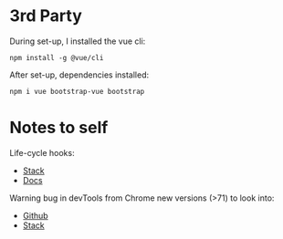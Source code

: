 # 3rd Party 

During set-up, I installed the vue cli:

`npm install -g @vue/cli`

After set-up, dependencies installed: 

`npm i vue bootstrap-vue bootstrap`


# Notes to self

Life-cycle hooks:
- [Stack](https://stackoverflow.com/questions/40714319/how-to-call-a-vue-js-function-on-page-load)
- [Docs](https://vuejs.org/v2/api/#Options-Lifecycle-Hooks)

Warning bug in devTools from Chrome new versions (>71) to look into:
- [Github](https://github.com/igrigorik/videospeed/issues/339)
- [Stack](https://stackoverflow.com/questions/54181734/chrome-extension-message-passing-unchecked-runtime-lasterror-could-not-establi/54686484#54686484)
 